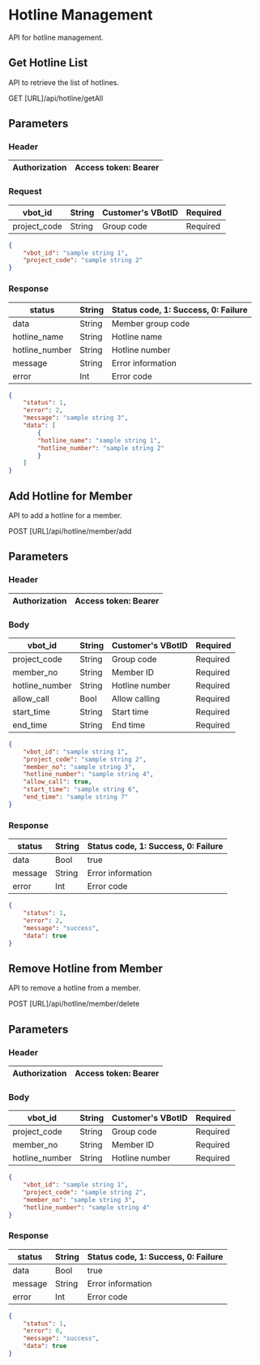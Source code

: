 # Hotline Management

API for hotline management.

## Get Hotline List

API to retrieve the list of hotlines.

<div class="api-container">
  <span class="api-method">GET</span>
  <span>[URL]/api/hotline/getAll</span>
</div>

## Parameters

### Header

| Authorization         | Access token: Bearer |
|-----------------------|----------------------|

### Request

| vbot_id      | String | Customer's VBotID    | Required |
|--------------|--------|----------------------|----------|
| project_code | String | Group code           | Required |

``` JSON
{
    "vbot_id": "sample string 1",
    "project_code": "sample string 2"
}
```
### Response

| status          | String | Status code, 1: Success, 0: Failure |
|-----------------|--------|-------------------------------------|
| data            | String | Member group code                   |
| hotline_name    | String | Hotline name                        |
| hotline_number  | String | Hotline number                      |
| message         | String | Error information                   |
| error           | Int    | Error code                          |

``` JSON
{
    "status": 1,
    "error": 2,
    "message": "sample string 3",
    "data": [
        {
        "hotline_name": "sample string 1",
        "hotline_number": "sample string 2"
        }
    ]
}
```

## Add Hotline for Member

API to add a hotline for a member.

<div class="api-container">
  <span class="api-method">POST</span>
  <span>[URL]/api/hotline/member/add</span>
</div>

## Parameters

### Header

| Authorization         | Access token: Bearer |
|-----------------------|----------------------|

### Body

| vbot_id        | String | Customer's VBotID    | Required |
|----------------|--------|----------------------|----------|
| project_code   | String | Group code           | Required |
| member_no      | String | Member ID            | Required |
| hotline_number | String | Hotline number       | Required |
| allow_call     | Bool   | Allow calling        | Required |
| start_time     | String | Start time           | Required |
| end_time       | String | End time             | Required |

``` JSON
{
    "vbot_id": "sample string 1",
    "project_code": "sample string 2",
    "member_no": "sample string 3",
    "hotline_number": "sample string 4",
    "allow_call": true,
    "start_time": "sample string 6",
    "end_time": "sample string 7"
}
```
### Response

| status  | String | Status code, 1: Success, 0: Failure |
|---------|--------|-------------------------------------|
| data    | Bool   | true                                |
| message | String | Error information                   |
| error   | Int    | Error code                          |

``` JSON
{
    "status": 1,
    "error": 2,
    "message": "success",
    "data": true
}
```

## Remove Hotline from Member

API to remove a hotline from a member.

<div class="api-container">
  <span class="api-method">POST</span>
  <span>[URL]/api/hotline/member/delete</span>
</div>

## Parameters

### Header

| Authorization         | Access token: Bearer |
|-----------------------|----------------------|

### Body

| vbot_id        | String | Customer's VBotID    | Required |
|----------------|--------|----------------------|----------|
| project_code   | String | Group code           | Required |
| member_no      | String | Member ID            | Required |
| hotline_number | String | Hotline number       | Required |

``` JSON
{
    "vbot_id": "sample string 1",
    "project_code": "sample string 2",
    "member_no": "sample string 3",
    "hotline_number": "sample string 4"
}
```
### Response

| status  | String | Status code, 1: Success, 0: Failure |
|---------|--------|-------------------------------------|
| data    | Bool   | true                                |
| message | String | Error information                   |
| error   | Int    | Error code                          |

``` JSON
{
    "status": 1,
    "error": 0,
    "message": "success",
    "data": true
}
```

